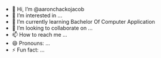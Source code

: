 - 👋 Hi, I’m @aaronchackojacob
- 👀 I’m interested in ...
- 🌱 I’m currently learning Bachelor Of Computer Application
- 💞️ I’m looking to collaborate on ...
- 📫 How to reach me ...
- 😄 Pronouns: ...
- ⚡ Fun fact: ...

<!---
aaronchackojacob/aaronchackojacob is a ✨ special ✨ repository because its `README.md` (this file) appears on your GitHub profile.
You can click the Preview link to take a look at your changes.
--->
